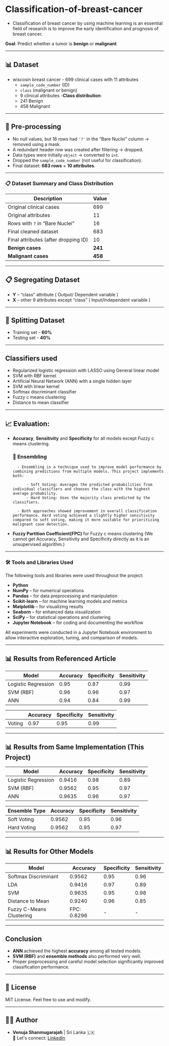 # Classification-of-breast-cancer

- Classification of breast cancer by using machine learning is an essential field of research is to improve the early identification and prognosis of breast cancer.

**Goal**: Predict whether a tumor is **benign** or **malignant**

---

## 📊 Dataset

- wiscosin breast cancer - 699 clinical cases with 11 attributes
  - `sample_code_number` (ID)
  - `class` (malignant or benign)
  - 9 clinical attributes
-**Class distribution**:  
  - 241 Benign  
  - 458 Malignant

---

## 🧹 Pre-processing

- No null values, but 16 rows had `'?'` in the “Bare Nuclei” column → removed using a mask.
- A redundant header row was created after filtering → dropped.
- Data types were initially `object` → converted to `int`.
- Dropped the `sample_code_number` (not useful for classification).
- Final dataset: **683 rows** × **10 attributes**.

---

### 📋 Dataset Summary and Class Distribution

| Description                               | Value        |
|-------------------------------------------|--------------|
| Original clinical cases                   | 699          |
| Original attributes                       | 11           |
| Rows with `?` in “Bare Nuclei”            | 16           |
| Final cleaned dataset                     | 683          |
| Final attributes (after dropping ID)      | 10           |
| **Benign cases**                          | **241**      |
| **Malignant cases**                       | **458**      |

---

## 📋 Segregating Dataset

- **Y** – “class” attribute ( Output/ Dependent variable )
- **X** – other 9 attributes except “class” ( Input/Independent variable )

---

## 🔀 Splitting Dataset

- Training set - **60%**
- Testing set - **40%**

---

## Classifiers used

- Regularized logistic regression with LASSO using General linear model
- SVM with RBF kernel
- Artificial Neural Network (ANN) with a single hidden layer
- SVM with linear kernel
- Softmax discriminant classifier
- Fuzzy c means clustering
- Distance to mean classifier

---

## 📈 Evaluation:

- **Accuracy**, **Sensitivity** and **Specificity** for all models except Fuzzy c means clustering.

    ### 🔁  Ensembling

        - Ensembling is a technique used to improve model performance by combining predictions from multiple models. This project implements both:

            - Soft Voting: Averages the predicted probabilities from individual classifiers and chooses the class with the highest average probability.
            - Hard Voting: Uses the majority class predicted by the classifiers.

        - Both approaches showed improvement in overall classification performance. Hard voting achieved a slightly higher sensitivity compared to soft voting, making it more suitable for prioritizing malignant case detection.

- **Fuzzy Partition Coefficient(FPC)** for Fuzzy c means clustering (We cannot get Accuracy, Sensitivity and
Specificity directly as it is an unsupervised algorithm.)

---

### 🛠️ Tools and Libraries Used

The following tools and libraries were used throughout the project:

- **Python**
- **NumPy** – for numerical operations
- **Pandas** – for data preprocessing and manipulation
- **Scikit-learn** – for machine learning models and metrics
- **Matplotlib** – for visualizing results
- **Seaborn** – for enhanced data visualization
- **SciPy** – for statistical operations and clustering
- **Jupyter Notebook** – for coding and documenting the workflow

All experiments were conducted in a Jupyter Notebook environment to allow interactive exploration, tuning, and comparison of models.

---

## 📊 Results from Referenced Article

| Model               | Accuracy | Specificity | Sensitivity |
| ------------------- | -------- | ----------- | ----------- |
| Logistic Regression | 0.95     | 0.87        | 0.99        |
| SVM (RBF)           | 0.96     | 0.96        | 0.97        |
| ANN                 | 0.94     | 0.84        | 0.99        |

|        | Accuracy | Specificity | Sensitivity |
| ------ | -------- | ----------- | ----------- |
| Voting | 0.97     | 0.95        | 0.99        |

---

## 📊 Results from Same Implementation (This Project)

| Model               | Accuracy | Specificity | Sensitivity |
| ------------------- | -------- | ----------- | ----------- |
| Logistic Regression | 0.9416   | 0.98        | 0.89        |
| SVM (RBF)           | 0.9562   | 0.95        | 0.97        |
| ANN                 | 0.9635   | 0.96        | 0.97        |

| Ensemble Type | Accuracy | Specificity | Sensitivity |
| ------------- | -------- | ----------- | ----------- |
| Soft Voting   | 0.9562   | 0.95        | 0.96        |
| Hard Voting   | 0.9562   | 0.95        | 0.97        |

---

## 📊 Results for Other Models

| Model                    | Accuracy    | Specificity | Sensitivity |
| ------------------------ | ----------- | ----------- | ----------- |
| Softmax Discriminant     | 0.9562      | 0.95        | 0.96        |
| LDA                      | 0.9416      | 0.97        | 0.89        |
| SVM                      | 0.9635      | 0.95        | 0.98        |
| Distance to Mean         | 0.9240      | 0.96        | 0.85        |
| Fuzzy C-Means Clustering | FPC: 0.8296 | -           | -           |

---

## Conclusion 

- **ANN** achieved the highest **accuracy** among all tested models.
- **SVM (RBF)** and **ensemble methods** also performed very well.
- Proper preprocessing and careful model selection significantly improved classification performance.

---

## 📄 License

MIT License. Feel free to use and modify.

---

## 👩‍💻 Author

- **Venuja Shanmugarajah**  | Sri Lanka 🇱🇰  
  💬 Let's connect: [LinkedIn](https://www.linkedin.com/in/venuja-shanmugarajah-432aa41ba)